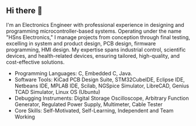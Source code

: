 ## Hi there 👋
I'm an Electronics Engineer with professional experience in designing and programming microcontroller-based systems. 
Operating under the name "HSns Electronics," I manage projects from conception through final testing, excelling in system and product design, PCB design, firmware programming, HMI design. My expertise spans industrial control, scientific devices, and health-related devices, ensuring tailored, high-quality, and cost-effective solutions.

- Programming Languages: C, Embedded C, Java.
- Software Tools: KiCad PCB Design Suite, STM32CubeIDE, Eclipse IDE, Netbeans IDE, MPLAB IDE, Scilab, NGSpice Simulator, LibreCAD, Genius TCAD Simulator, Linux OS (Ubuntu)
- Debugging Instruments: Digital Storage Oscilloscope, Arbitrary Function Generator, Regulated Power Supply, Multimeter, Cable Tester
- Core Skills: Self-Motivated, Self-Learning, Independent and Team Working

<!--
**Dr-Hesham-SalahElDin/Dr-Hesham-SalahElDin** is a ✨ _special_ ✨ repository because its `README.md` (this file) appears on your GitHub profile.

Here are some ideas to get you started:

- 🔭 I’m currently working on ...
- 🌱 I’m currently learning ...
- 👯 I’m looking to collaborate on ...
- 🤔 I’m looking for help with ...
- 💬 Ask me about ...
- 📫 How to reach me: ...
- 😄 Pronouns: ...
- ⚡ Fun fact: ...
-->
